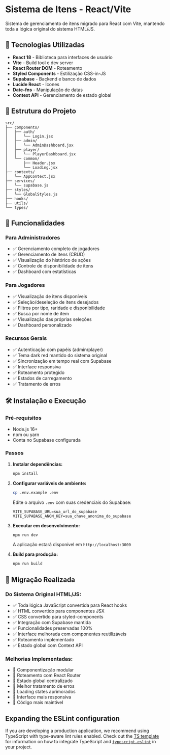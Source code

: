 # Sistema de Itens - React/Vite

Sistema de gerenciamento de itens migrado para React com Vite, mantendo toda a lógica original do sistema HTML/JS.

## 🚀 Tecnologias Utilizadas

- **React 18** - Biblioteca para interfaces de usuário
- **Vite** - Build tool e dev server
- **React Router DOM** - Roteamento
- **Styled Components** - Estilização CSS-in-JS
- **Supabase** - Backend e banco de dados
- **Lucide React** - Ícones
- **Date-fns** - Manipulação de datas
- **Context API** - Gerenciamento de estado global

## 📁 Estrutura do Projeto

```
src/
├── components/
│   ├── auth/
│   │   └── Login.jsx
│   ├── admin/
│   │   └── AdminDashboard.jsx
│   ├── player/
│   │   └── PlayerDashboard.jsx
│   └── common/
│       ├── Header.jsx
│       └── Loading.jsx
├── contexts/
│   └── AppContext.jsx
├── services/
│   └── supabase.js
├── styles/
│   └── GlobalStyles.js
├── hooks/
├── utils/
└── types/
```

## 🎯 Funcionalidades

### Para Administradores
- ✅ Gerenciamento completo de jogadores
- ✅ Gerenciamento de itens (CRUD)
- ✅ Visualização do histórico de ações
- ✅ Controle de disponibilidade de itens
- ✅ Dashboard com estatísticas

### Para Jogadores
- ✅ Visualização de itens disponíveis
- ✅ Seleção/deseleção de itens desejados
- ✅ Filtros por tipo, raridade e disponibilidade
- ✅ Busca por nome de item
- ✅ Visualização das próprias seleções
- ✅ Dashboard personalizado

### Recursos Gerais
- ✅ Autenticação com papéis (admin/player)
- ✅ Tema dark red mantido do sistema original
- ✅ Sincronização em tempo real com Supabase
- ✅ Interface responsiva
- ✅ Roteamento protegido
- ✅ Estados de carregamento
- ✅ Tratamento de erros

## 🛠️ Instalação e Execução

### Pré-requisitos
- Node.js 16+
- npm ou yarn
- Conta no Supabase configurada

### Passos

1. **Instalar dependências:**
   ```bash
   npm install
   ```

2. **Configurar variáveis de ambiente:**
   ```bash
   cp .env.example .env
   ```
   
   Edite o arquivo `.env` com suas credenciais do Supabase:
   ```env
   VITE_SUPABASE_URL=sua_url_do_supabase
   VITE_SUPABASE_ANON_KEY=sua_chave_anonima_do_supabase
   ```

3. **Executar em desenvolvimento:**
   ```bash
   npm run dev
   ```
   
   A aplicação estará disponível em `http://localhost:3000`

4. **Build para produção:**
   ```bash
   npm run build
   ```

## 🔄 Migração Realizada

### Do Sistema Original HTML/JS:
- ✅ Toda lógica JavaScript convertida para React hooks
- ✅ HTML convertido para componentes JSX
- ✅ CSS convertido para styled-components
- ✅ Integração com Supabase mantida
- ✅ Funcionalidades preservadas 100%
- ✅ Interface melhorada com componentes reutilizáveis
- ✅ Roteamento implementado
- ✅ Estado global com Context API

### Melhorias Implementadas:
- 🎯 Componentização modular
- 🎯 Roteamento com React Router
- 🎯 Estado global centralizado
- 🎯 Melhor tratamento de erros
- 🎯 Loading states aprimorados
- 🎯 Interface mais responsiva
- 🎯 Código mais maintível

## Expanding the ESLint configuration

If you are developing a production application, we recommend using TypeScript with type-aware lint rules enabled. Check out the [TS template](https://github.com/vitejs/vite/tree/main/packages/create-vite/template-react-ts) for information on how to integrate TypeScript and [`typescript-eslint`](https://typescript-eslint.io) in your project.
